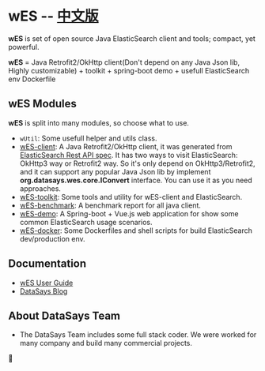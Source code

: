 wES -- [中文版](https://github.com/DataSays/wES/blob/master/README_zh.md)
====

**wES** is set of open source Java ElasticSearch client and tools; compact, yet powerful.

**wES** = Java Retrofit2/OkHttp client(Don't depend on any Java Json lib, Highly customizable) + toolkit + spring-boot demo + usefull ElasticSearch env Dockerfile

## wES Modules

**wES** is split into many modules, so choose what to use.
+ `wUtil`: Some usefull helper and utils class.
+ [wES-client](https://github.com/DataSays/wES/tree/master/wES-client): A Java Retrofit2/OkHttp client, it was generated from [ElasticSearch Rest API spec](https://github.com/elastic/elasticsearch/tree/master/rest-api-spec). It has two ways to visit ElasticSearch: OkHttp3 way or Retrofit2 way. So it's only depend on OkHttp3/Retrofit2, and it can support any popular Java Json lib by implement **org.datasays.wes.core.IConvert** interface. You can use it as you need approaches.
+ [wES-toolkit](https://github.com/DataSays/wES/tree/master/wES-toolkit): Some tools and utility for wES-client and ElasticSearch.
+ [wES-benchmark](https://github.com/DataSays/wES/blob/master/docs/Benchmark_zh.md): A benchmark report for all java client.
+ [wES-demo](https://github.com/DataSays/wES/tree/master/wES-demo): A Spring-boot + Vue.js web application for show some common ElasticSearch usage scenarios.
+ [wES-docker](https://github.com/DataSays/wES/tree/master/wES-docker): Some Dockerfiles and shell scripts for build ElasticSearch dev/production env.

## Documentation
+ [wES User Guide](https://watano.gitbooks.io/wes/content/)
+ [DataSays Blog](https://datasays.github.io/)

## About DataSays Team
+ The DataSays Team includes some full stack coder. We were worked for many company and build many commercial projects.

:rocket: